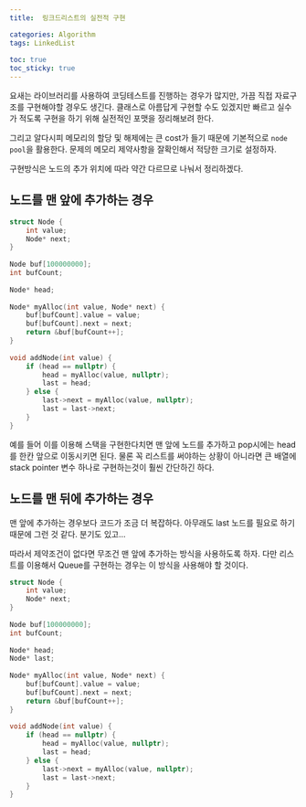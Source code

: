 ```yaml
---
title:  링크드리스트의 실전적 구현

categories: Algorithm 
tags: LinkedList
 
toc: true
toc_sticky: true
---
```


  
요새는 라이브러리를 사용하여 코딩테스트를 진행하는 경우가 많지만, 가끔 직접 자료구조를 구현해야할 경우도 생긴다. 클래스로 아름답게 구현할 수도 있겠지만 빠르고 실수가 적도록 구현을 하기 위해 실전적인 포맷을 정리해보려 한다.  
  
그리고 알다시피 메모리의 할당 및 해제에는 큰 cost가 들기 때문에 기본적으로 `node pool`을 활용한다. 문제의 메모리 제약사항을 잘확인해서 적당한 크기로 설정하자.  
  
구현방식은 노드의 추가 위치에 따라 약간 다르므로 나눠서 정리하겠다.  
  
  
## 노드를 맨 앞에 추가하는 경우  
  
```cpp  
struct Node {  
	int value;  
	Node* next;  
}  
  
Node buf[100000000];  
int bufCount;  
  
Node* head;  
  
Node* myAlloc(int value, Node* next) {  
	buf[bufCount].value = value;  
	buf[bufCount].next = next;  
	return &buf[bufCount++];  
}  
  
void addNode(int value) {  
	if (head == nullptr) {  
		head = myAlloc(value, nullptr);  
		last = head;  
	} else {  
		last->next = myAlloc(value, nullptr);  
		last = last->next;  
	}  
}  
```  
  
예를 들어 이를 이용해 스택을 구현한다치면 맨 앞에 노드를 추가하고 pop시에는 head를 한칸 앞으로 이동시키면 된다. 물론 꼭 리스트를 써야하는 상황이 아니라면 큰 배열에 stack pointer 변수 하나로 구현하는것이 훨씬 간단하긴 하다.  
  
  
## 노드를 맨 뒤에 추가하는 경우  
맨 앞에 추가하는 경우보다 코드가 조금 더 복잡하다. 아무래도 last 노드를 필요로 하기 때문에 그런 것 같다. 분기도 있고...  
  
따라서 제약조건이 없다면 무조건 맨 앞에 추가하는 방식을 사용하도록 하자. 다만 리스트를 이용해서 Queue를 구현하는 경우는 이 방식을 사용해야 할 것이다.  
  
```cpp  
struct Node {  
	int value;  
	Node* next;  
}  
  
Node buf[100000000];  
int bufCount;  
  
Node* head;  
Node* last;  
  
Node* myAlloc(int value, Node* next) {  
	buf[bufCount].value = value;  
	buf[bufCount].next = next;  
	return &buf[bufCount++];  
}  
  
void addNode(int value) {  
	if (head == nullptr) {  
		head = myAlloc(value, nullptr);  
		last = head;  
	} else {  
		last->next = myAlloc(value, nullptr);  
		last = last->next;  
	}  
}  
```  
